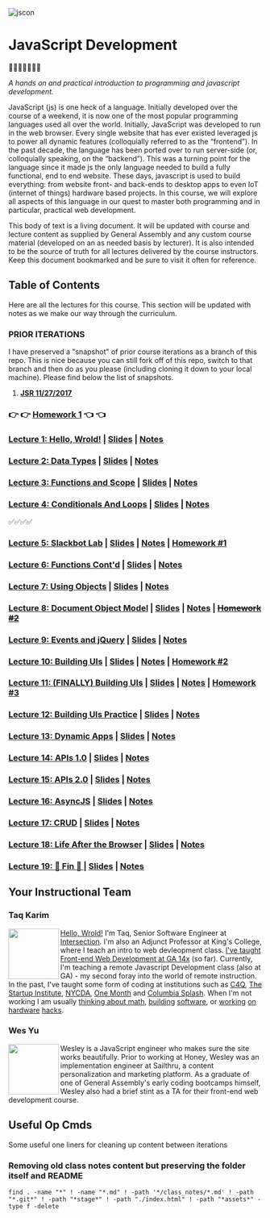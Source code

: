 ![jscon](https://github.com/mottaquikarim/JavaScriptDevelopmentRemote/blob/master/assets/js.png?raw=true)

# JavaScript Development
🎉🎈🎂🍾🎊🍻💃


*A hands on and practical introduction
 to programming and javascript development.*
 
 JavaScript (js) is one heck of a language. Initially developed over the course of a weekend, it is now one of the most popular programming languages used all over the world. Initially, JavaScript was developed to run in the web browser. Every single website that has ever existed leveraged js to power all dynamic features (colloquially referred to as the “frontend”). In the past decade, the language has been ported over to run server-side (or, colloquially speaking, on the “backend”). This was a turning point for the language since it made js the only language needed to build a fully functional, end to end website. These days, javascript is used to build everything: from website front- and back-ends to desktop apps to even IoT (internet of things) hardware based projects. In this course, we will explore all aspects of this language in our quest to master both programming and in particular, practical web development.

This body of text is a living document. It will be updated with course and lecture content as supplied by General Assembly and any custom course material (developed on an as needed basis by lecturer). It is also intended to be the source of truth for all lectures delivered by the course instructors. Keep this document bookmarked and be sure to visit it often for reference.

## Table of Contents
Here are all the lectures for this course. This section will be updated with notes as we make our way through the curriculum.

### PRIOR ITERATIONS

I have preserved a "snapshot" of prior course iterations as a branch of this repo. This is nice because you can still fork off of this repo, switch to that branch and then do as you please (including cloning it down to your local machine). Please find below the list of snapshots.

1. **[JSR 11/27/2017](https://github.com/mottaquikarim/JavaScriptDevelopmentRemote/tree/course-iteration/11-27-2017)**

### 👉 👉 [Homework 1](https://github.com/mottaquikarim/JavaScriptDevelopmentRemote/tree/master/Homework_1) 👈 👈

### [Lecture 1: Hello, Wrold!](Lecture_1) | [Slides](https://mottaquikarim.github.io/JavaScriptDevelopmentRemote/stage/index.html?lecture=1) | [Notes](https://github.com/mottaquikarim/JavaScriptDevelopmentRemote/tree/master/Lecture_1/class_notes)

### [Lecture 2: Data Types](Lecture_2) | [Slides](https://mottaquikarim.github.io/JavaScriptDevelopmentRemote/stage/index.html?lecture=2) | [Notes](https://github.com/mottaquikarim/JavaScriptDevelopmentRemote/tree/master/Lecture_2/class_notes)

### [Lecture 3: Functions and Scope](Lecture_4) | [Slides](https://mottaquikarim.github.io/JavaScriptDevelopmentRemote/stage/index.html?lecture=4) | [Notes](https://github.com/mottaquikarim/JavaScriptDevelopmentRemote/tree/master/Lecture_4/class_notes)


### [Lecture 4: Conditionals And Loops](Lecture_3) | [Slides](https://mottaquikarim.github.io/JavaScriptDevelopmentRemote/stage/index.html?lecture=3) | [Notes](https://github.com/mottaquikarim/JavaScriptDevelopmentRemote/tree/master/Lecture_3/class_notes)

✅✅✅✅

### [Lecture 5: Slackbot Lab](Lecture_5) | [Slides](https://mottaquikarim.github.io/JavaScriptDevelopmentRemote/stage/index.html?lecture=5) | [Notes](https://github.com/mottaquikarim/JavaScriptDevelopmentRemote/tree/master/Lecture_5/class_notes) | [Homework #1](https://github.com/mottaquikarim/JavaScriptDevelopmentRemote/tree/master/Lecture_5/homework)

### [Lecture 6: Functions Cont'd](Lecture_6) | [Slides](https://mottaquikarim.github.io/JavaScriptDevelopmentRemote/stage/index.html?lecture=6) | [Notes](https://github.com/mottaquikarim/JavaScriptDevelopmentRemote/tree/master/Lecture_6/class_notes)

### [Lecture 7: Using Objects](Lecture_7) | [Slides](https://mottaquikarim.github.io/JavaScriptDevelopmentRemote/stage/index.html?lecture=7) | [Notes](https://github.com/mottaquikarim/JavaScriptDevelopmentRemote/tree/master/Lecture_7/class_notes)

### [Lecture 8: Document Object Model](Lecture_8) | [Slides](https://mottaquikarim.github.io/JavaScriptDevelopmentRemote/stage/index.html?lecture=8) | [Notes](https://github.com/mottaquikarim/JavaScriptDevelopmentRemote/tree/master/Lecture_8/class_notes)  | ~~[Homework #2](https://github.com/mottaquikarim/JavaScriptDevelopmentRemote/tree/master/Lecture_8/homework)~~

### [Lecture 9: Events and jQuery](Lecture_9) | [Slides](https://mottaquikarim.github.io/JavaScriptDevelopmentRemote/stage/index.html?lecture=9) | [Notes](https://github.com/mottaquikarim/JavaScriptDevelopmentRemote/tree/master/Lecture_9/class_notes)

### [Lecture 10: Building UIs](Lecture_10) | [Slides](https://mottaquikarim.github.io/JavaScriptDevelopmentRemote/stage/index.html?lecture=10) | [Notes](https://github.com/mottaquikarim/JavaScriptDevelopmentRemote/tree/master/Lecture_10/class_notes)  | [Homework #2](https://github.com/mottaquikarim/JavaScriptDevelopmentRemote/tree/master/Lecture_8/homework)


### [Lecture 11: (FINALLY) Building UIs](Lecture_11) | [Slides](https://mottaquikarim.github.io/JavaScriptDevelopmentRemote/stage/index.html?lecture=11) | [Notes](https://github.com/mottaquikarim/JavaScriptDevelopmentRemote/tree/master/Lecture_11/class_notes)  | [Homework #3](https://github.com/mottaquikarim/JavaScriptDevelopmentRemote/tree/master/Lecture_11/homework)


### [Lecture 12: Building UIs Practice](Lecture_12) | [Slides](https://mottaquikarim.github.io/JavaScriptDevelopmentRemote/stage/index.html?lecture=12) | [Notes](https://github.com/mottaquikarim/JavaScriptDevelopmentRemote/tree/master/Lecture_12/class_notes)


### [Lecture 13: Dynamic Apps](Lecture_13) | [Slides](https://mottaquikarim.github.io/JavaScriptDevelopmentRemote/stage/index.html?lecture=13) | [Notes](https://github.com/mottaquikarim/JavaScriptDevelopmentRemote/tree/master/Lecture_13/class_notes)

### [Lecture 14: APIs 1.0](Lecture_14) | [Slides](https://mottaquikarim.github.io/rehearsal/public/stage.html?source=1bn8a3#/) | [Notes](https://github.com/mottaquikarim/JavaScriptDevelopmentRemote/tree/master/Lecture_14/class_notes)

### [Lecture 15: APIs 2.0](Lecture_15) | [Slides](https://mottaquikarim.github.io/rehearsal/public/stage.html?source=qgdsd#/) | [Notes](https://github.com/mottaquikarim/JavaScriptDevelopmentRemote/tree/master/Lecture_15/class_notes)

### [Lecture 16: AsyncJS](Lecture_16) | [Slides](https://mottaquikarim.github.io/rehearsal/public/stage.html?source=qend5#/) | [Notes](https://github.com/mottaquikarim/JavaScriptDevelopmentRemote/tree/master/Lecture_16/class_notes)

### [Lecture 17: CRUD](Lecture_17) | [Slides](https://mottaquikarim.github.io/rehearsal/public/stage.html?source=1bn8a3#/) | [Notes](https://github.com/mottaquikarim/JavaScriptDevelopmentRemote/tree/master/Lecture_17/class_notes)

### [Lecture 18: Life After the Browser](Lecture_18) | [Slides](https://mottaquikarim.github.io/rehearsal/public/stage.html?source=8hpul#/) | [Notes](https://github.com/mottaquikarim/JavaScriptDevelopmentRemote/tree/master/Lecture_18/class_notes)

### [Lecture 19:  🙌 Fin  🙌 ](Lecture_19) | [Slides](https://mottaquikarim.github.io/rehearsal/public/stage.html?source=vw1x9#/) | [Notes](https://github.com/mottaquikarim/JavaScriptDevelopmentRemote/tree/master/Lecture_19/class_notes)



## Your Instructional Team

### Taq Karim
<img src="https://github.com/mottaquikarim/JavaScriptDevelopmentRemote/blob/master/assets/taq.jpg?raw=true" style="width: 100px; height: auto;" width="100" align="left"> 

[Hello, Wrold!](https://medium.com/@the_taqquikarim/console-log-hello-wrold-3e3abeb44396) I'm Taq, Senior Software Engineer at [Intersection](https://twitter.com/intersection_co). I'm also an Adjunct Professor at King's College, where I teach an intro to web devleopment class. [I've taught Front-end Web Development at GA 14x](https://medium.com/@the_taqquikarim/10-lessons-learned-from-100-weeks-of-teaching-fewd-12c43db14f6b) (so far). Currently, I'm teaching a remote Javascript Development class (also at GA) - my second foray into the world of remote instruction. In the past, I've taught some form of coding at institutions such as [C4Q](https://www.c4q.nyc/), [The Startup Institute](https://www.startupinstitute.com/), [NYCDA](https://nycda.com/), [One Month](https://onemonth.com/) and [Columbia Splash](https://columbia.learningu.org/). When I'm not working I am usually [thinking about math](https://medium.com/math-musings/why-does-25-25-2-2-1-100-25-an-explanation-6c7e7b283d41), [building](https://medium.com/@the_taqquikarim/a-technique-for-saving-content-from-a-data-text-html-uri-10f045a8876d) [software](https://medium.com/@the_taqquikarim/introducing-bonfire-2c0e437895e2), or [working](https://photos.app.goo.gl/w1crzgI7DqCgGR373) [on](https://photos.app.goo.gl/EaFkp5SmyO0opkg32) [hardware](https://photos.app.goo.gl/tvxPl2zbIMl7FEnK2) [hacks](https://www.instagram.com/p/8rARZNND_t/?taken-by=taqqui.karim).

### Wes Yu

<img src="https://github.com/mottaquikarim/JavaScriptDevelopmentRemote/blob/master/assets/wes.jpg?raw=truee" style="width: 100px; height: auto;" width="100" align="left"> 

Wesley is a JavaScript engineer who makes sure the site works beautifully. Prior to working at Honey, Wesley was an implementation engineer at Sailthru, a content personalization and marketing platform. As a graduate of one of General Assembly's early coding bootcamps himself, Wesley also had a brief stint as a TA for their front-end web development course.

## Useful Op Cmds

Some useful one liners for cleaning up content between iterations

### Removing old class notes content but preserving the folder itself and README
```
find . -name "*" ! -name "*.md" ! -path '*/class_notes/*.md' ! -path "*.git*" ! -path "*stage*" ! -path "./index.html" ! -path "*assets*" -type f -delete
```
